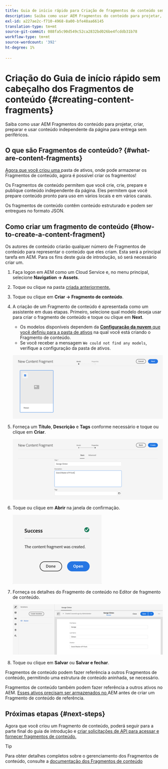 ```yaml
---
title: Guia de início rápido para Criação de fragmentos de conteúdo sem cabeçalho
description: Saiba como usar AEM Fragmentos do conteúdo para projetar, criar, preparar e usar conteúdo independente da página para entrega sem periféricos.
exl-id: a227ae2c-f710-4968-8a00-bfe48aa66145
translation-type: tm+mt
source-git-commit: 088fa5c90d549c52ca2832bd026be4fcddb31b78
workflow-type: tm+mt
source-wordcount: '392'
ht-degree: 1%

---
```


# Criação do Guia de início rápido sem cabeçalho dos Fragmentos de conteúdo {#creating-content-fragments}

Saiba como usar AEM Fragmentos do conteúdo para projetar, criar, preparar e usar conteúdo independente da página para entrega sem periféricos.

## O que são Fragmentos de conteúdo? {#what-are-content-fragments}

[Agora que você criou uma ](create-assets-folder.md) pasta de ativos, onde pode armazenar os Fragmentos de conteúdo, agora é possível criar os fragmentos!

Os Fragmentos de conteúdo permitem que você crie, crie, prepare e publique conteúdo independente da página. Eles permitem que você prepare conteúdo pronto para uso em vários locais e em vários canais.

Os fragmentos de conteúdo contêm conteúdo estruturado e podem ser entregues no formato JSON.

## Como criar um fragmento de conteúdo {#how-to-create-a-content-fragment}

Os autores de conteúdo criarão qualquer número de Fragmentos de conteúdo para representar o conteúdo que eles criam. Esta será a principal tarefa em AEM. Para os fins deste guia de introdução, só será necessário criar um.

1. Faça logon em AEM como um Cloud Service e, no menu principal, selecione **Navigation -> Assets**.
1. Toque ou clique na pasta [criada anteriormente.](create-assets-folder.md)
1. Toque ou clique em **Criar -> Fragmento de conteúdo**.
1. A criação de um Fragmento de conteúdo é apresentada como um assistente em duas etapas. Primeiro, selecione qual modelo deseja usar para criar o fragmento de conteúdo e toque ou clique em **Next**.
   * Os modelos disponíveis dependem da [**Configuração da nuvem** que você definiu para a pasta de ativos](create-assets-folder.md) na qual você está criando o Fragmento de conteúdo.
   * Se você receber a mensagem `We could not find any models`, verifique a configuração da pasta de ativos.

   ![Selecionar modelo de fragmento de conteúdo](../assets/content-fragment-model-select.png)
1. Forneça um **Título**, **Descrição** e **Tags** conforme necessário e toque ou clique em **Criar**.

   ![Criar fragmento do conteúdo](../assets/content-fragment-create.png)
1. Toque ou clique em **Abrir** na janela de confirmação.

   ![Confirmação de criação do Fragmento de conteúdo](../assets/content-fragment-confirmation.png)
1. Forneça os detalhes do Fragmento de conteúdo no Editor de fragmento de conteúdo.

   ![Editor de conteúdo do fragmento](../assets/content-fragment-edit.png)
1. Toque ou clique em **Salvar** ou **Salvar e fechar**.

Fragmentos de conteúdo podem fazer referência a outros Fragmentos de conteúdo, permitindo uma estrutura de conteúdo aninhada, se necessário.

Fragmentos de conteúdo também podem fazer referência a outros ativos no AEM. [Esses ativos precisam ser armazenados no ](/help/assets/manage-digital-assets.md) AEM antes de criar um Fragmento de conteúdo de referência.

## Próximas etapas {#next-steps}

Agora que você criou um Fragmento de conteúdo, poderá seguir para a parte final do guia de introdução e [criar solicitações de API para acessar e fornecer fragmentos de conteúdo.](create-api-request.md)

>[!TIP]
>
>Para obter detalhes completos sobre o gerenciamento dos Fragmentos de conteúdo, consulte a [documentação dos Fragmentos de conteúdo](/help/assets/content-fragments/content-fragments.md)
